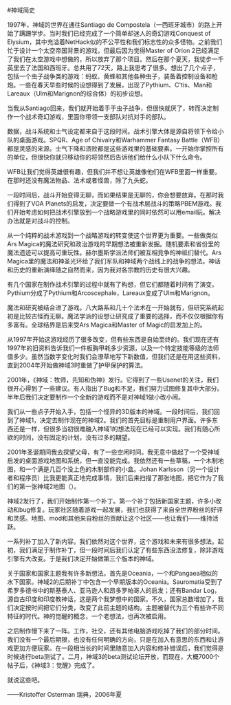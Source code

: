 #神域简史

1997年，神域的世界在通往Santiago de Compostela（一西班牙城市）的路上开始了蹒跚学步。当时我们已经完成了一个简单却迷人的奇幻游戏Conquest of Elysium，其中充溢着NetHack似的不公平性和我们标志性的众多怪物。之前我们忙于设计一个太空帝国背景的游戏，但最后因为觉得Master of Orion 2已经满足了我们在太空游戏中想做的，所以放弃了那个项目。然后在那个夏天，我徒步一千英里去了法国和西班牙。总共用了72天，路上我思考了很多。想出了几个点子，包括一个虫子战争类的游戏：蚂蚁、黄蜂和其他各种虫子，装备着控制设备和枪炮。一些在春天早些时候的设想得到了发展，出现了Pythium、C'tis、Man和Lareaux（Ulm和Marignon的综合体）的初步设想。

当我从Santiago回来，我们就开始着手于虫子战争，但很快就厌了，转而决定制作一个战术奇幻游戏，里面你带领一支部队对抗对手的部队。

数据，战斗系统和士气设定都来自于这段时间。战术引擎大体是源自将领下令给小队的桌面游戏。SPQR、Age of Chivalry和Warhammer Fantasy Battle（WFB）都是灵感的来源。士气下降和溃败都是这些游戏里的基础要素。一开始你掌控所有的单位，但很快你就只移动你的将领然后告诉他们给什么小队下什么命令。

WFB让我们觉得英雄很有趣，但我们并不想让英雄像他们在WFB里面一样重要。在那时还没有魔法物品、法术或者怪兽，除了九头蛇。 

一段时间后，战斗开始变得无聊，而如果结果是无聊的，你会想要放弃。在那时我们得到了VGA Planets的启发，决定要做一个有战术层战斗的策略PBEM游戏。我们开始考虑如何把战术引擎放到一个战略游戏里的同时依然可以用email玩。解决办法就是对战斗的控制。

从一个纯粹的战术游戏到一个战略游戏的转变使这个世界更为重要。一些做类似Ars Magica的魔法研究和政治游戏的早期想法被重新发掘。随机要素和省份里的魔法遗迹可以提高可重玩性。赫尔墨斯学派法师们被互相竞争的神祗们替代。Ars Magica里的魔法和神圣光环给了我们军队和神域两个战线上的战争的想法。神话和历史的重新演绎随之自然而来，因为我对各宗教的历史有很大兴趣。

有几个国家在制作战术引擎的过程中就有了构想，但它们都随着时间有了演变。Pythium分成了Pythium和Arcoscephale，Lareaux变成了Ulm和Marignon。

魔法和研究被结合进了游戏。八大路系和几十个法术在一开始就有，但研究系统起初是比较古怪而无聊。魔法学派的设想让研究成了重要的选择，而不仅仅根据你有多富有。全球结界是后来受Ars Magica和Master of Magic的启发加上的。

从1997年开始这游戏经历了很多改变，但有些东西是自始至终的。我们现在还有1997年的旧资料告诉我们一件板胸甲耗多少资源，以及一个特定技能等级的法师值多少。虽然当数字变化时我们会潦草地写下新数值，但我们还是在用这些资料，直到2004年开始做神域3时重做了护甲保护的算法。

2001年，《神域：牧师，先知和伪神》发行。它得到了一些Usenet的关注，我们很开心得到了一些建议。有人指出了Bug和不足，我们努力试图修复其中大部分。半年后我们决定要制作一个全新的游戏而不是对神域1做小改小闹。 

我们从一些点子开始入手，包括一个怪异的3D版本的神域。一段时间后，我们回到了神域1，决定去制作现在的神域2。我们的首先目标是重制用户界面。许多东西还是一样，但很多当初很难融入神域1的想法现在已经可以实现。我们有随心所欲的时间，没有固定的计划，没有过多的期望。

2001年圣诞期间我去探望父母，有了一些空闲时间。我无意中做起了一个受神域启发的桌面游戏地图和系统，但一直没能完成。我依然还有一些草稿，一个木制地图，和一个满是几百个没上色的木制部件的小盒。Johan Karlsson（另一个设计者和程序员）比我更能真正地完成事情，我们后来扫描了那张地图，把它作为了我们的第一张神域2地图（<The Sundering>）。

神域2发行了，我们开始制作第一个补丁。第一个补丁包括新国家主题，许多小改动和bug修复。玩家社区随着游戏一起发展，我们也获得了来自全世界粉丝的好评和灵感。地图、mod和其他来自粉丝的贡献让这个社区——也让我们——维持活跃。

一系列补丁加入了新内容。我们依然对这个世界，这个游戏和未来有很多想法。起初，我们满足于制作补丁，但一段时间后我们认定了有些东西没法修复，除非游戏引擎有大改变。于是我们决定开始做第三个版本的神域。

关于国家和国家主题我有许多新想法。首先是Oceania，一个和Pangaea相似的水下国家。神域2的后期补丁中包含一个早期版本的Oceania。Sauromatia受到了希罗多德书中的斯基泰人、亚马逊人和昂多罗帕哥人的启发；还有Bandar Log，源自古印度和印度教神话，这是两个我梦想中的国家。不久，国家总数增加了，我们决定按时间把它们分类，改变了此前主题的结构。主题被替代为三个有些许不同特征的时代。神的觉醒的概念，一个老想法，也再次被启用。

之后制作慢下来了一阵。工作，社交，还有其他电脑游戏吃掉了我们的部分时间。我们没有一个最后期限，也没有任何明确的方向，只是在加入有意思的东西和让游戏更加方便玩家。在一段相当长的时间里随意加入内容和修补错误后，我们觉得是时候进行beta测试了。二月，神域3的beta测试论坛开放，而现在，大概7000个帖子后，《神域3：觉醒》完成了。

就说这些吧。

——Kristoffer Osterman
瑞典，2006年夏


